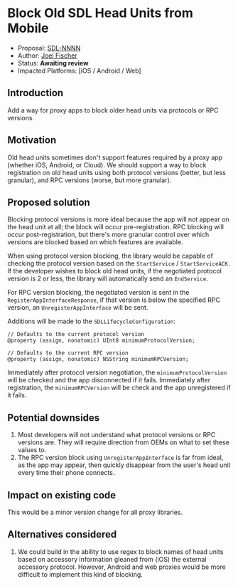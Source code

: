 # Block Old SDL Head Units from Mobile

* Proposal: [SDL-NNNN](NNNN-block-old-sdl-protocols.md)
* Author: [Joel Fischer](https://github.com/joeljfischer)
* Status: **Awaiting review**
* Impacted Platforms: [iOS / Android / Web]

## Introduction

Add a way for proxy apps to block older head units via protocols or RPC versions.

## Motivation

Old head units sometimes don't support features required by a proxy app (whether iOS, Android, or Cloud). We should support a way to block registration on old head units using both protocol versions (better, but less granular), and RPC versions (worse, but more granular).

## Proposed solution

Blocking protocol versions is more ideal because the app will not appear on the head unit at all; the block will occur pre-registration. RPC blocking will occur post-registration, but there's more granular control over which versions are blocked based on which features are available.

When using protocol version blocking, the library would be capable of checking the protocol version based on the `StartService` / `StartServiceACK`. If the developer wishes to block old head units, if the negotiated protocol version is 2 or less, the library will automatically send an `EndService`.

For RPC version blocking, the negotiated version is sent in the `RegisterAppInterfaceResponse`, if that version is below the specified RPC version, an `UnregisterAppInterface` will be sent.

Additions will be made to the `SDLLifecycleConfiguration`:

```objc
// Defaults to the current protocol version
@property (assign, nonatomic) UInt8 minimumProtocolVersion;

// Defaults to the current RPC version
@property (assign, nonatomic) NSString minimumRPCVersion;
```

Immediately after protocol version negotiation, the `minimumProtocolVersion` will be checked and the app disconnected if it fails. Immediately after registration, the `minimumRPCVersion` will be check and the app unregistered if it fails.

## Potential downsides

1. Most developers will not understand what protocol versions or RPC versions are. They will require direction from OEMs on what to set these values to.
2. The RPC version block using `UnregisterAppInterface` is far from ideal, as the app may appear, then quickly disappear from the user's head unit every time their phone connects.

## Impact on existing code

This would be a minor version change for all proxy libraries.

## Alternatives considered

1. We could build in the ability to use regex to block names of head units based on accessory information gleaned from (iOS) the external accessory protocol. However, Android and web proxies would be more difficult to implement this kind of blocking.